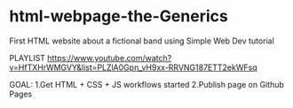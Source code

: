 # html-webpage-the-Generics
First HTML website about a fictional band using Simple Web Dev tutorial

PLAYLIST
https://www.youtube.com/watch?v=HfTXHrWMGVY&list=PLZlA0Gpn_vH9xx-RRVNG187ETT2ekWFsq


GOAL:
1.Get HTML + CSS + JS workflows started
2.Publish page on Github Pages
